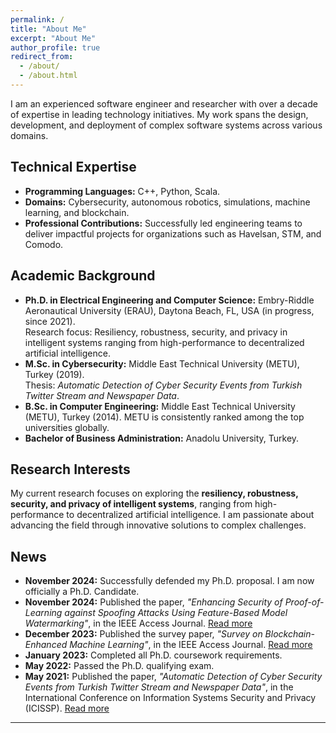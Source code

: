 ```yaml
---
permalink: /
title: "About Me"
excerpt: "About Me"
author_profile: true
redirect_from: 
  - /about/
  - /about.html
---
```


I am an experienced software engineer and researcher with over a decade of expertise in leading technology initiatives. My work spans the design, development, and deployment of complex software systems across various domains.

## Technical Expertise

- **Programming Languages:** C++, Python, Scala.
- **Domains:** Cybersecurity, autonomous robotics, simulations, machine learning, and blockchain.
- **Professional Contributions:** Successfully led engineering teams to deliver impactful projects for organizations such as Havelsan, STM, and Comodo.

## Academic Background

- **Ph.D. in Electrical Engineering and Computer Science:** Embry-Riddle Aeronautical University (ERAU), Daytona Beach, FL, USA (in progress, since 2021).  
  Research focus: Resiliency, robustness, security, and privacy in intelligent systems ranging from high-performance to decentralized artificial intelligence.
- **M.Sc. in Cybersecurity:** Middle East Technical University (METU), Turkey (2019).  
  Thesis: *Automatic Detection of Cyber Security Events from Turkish Twitter Stream and Newspaper Data*.  
- **B.Sc. in Computer Engineering:** Middle East Technical University (METU), Turkey (2014).
  METU is consistently ranked among the top universities globally. 
- **Bachelor of Business Administration:** Anadolu University, Turkey.

## Research Interests

My current research focuses on exploring the **resiliency, robustness, security, and privacy of intelligent systems**, ranging from high-performance to decentralized artificial intelligence. I am passionate about advancing the field through innovative solutions to complex challenges.

## News

- **November 2024:** Successfully defended my Ph.D. proposal. I am now officially a Ph.D. Candidate.  
- **November 2024:** Published the paper, *"Enhancing Security of Proof-of-Learning against Spoofing Attacks Using Feature-Based Model Watermarking"*, in the IEEE Access Journal. [Read more](https://ieeexplore.ieee.org/abstract/document/10741282)  
- **December 2023:** Published the survey paper, *"Survey on Blockchain-Enhanced Machine Learning"*, in the IEEE Access Journal. [Read more](https://ieeexplore.ieee.org/abstract/document/10366252)  
- **January 2023:** Completed all Ph.D. coursework requirements.  
- **May 2022:** Passed the Ph.D. qualifying exam.  
- **May 2021:** Published the paper, *"Automatic Detection of Cyber Security Events from Turkish Twitter Stream and Newspaper Data"*, in the International Conference on Information Systems Security and Privacy (ICISSP). [Read more](https://www.scitepress.org/PublishedPapers/2021/102016/102016.pdf)  

---
